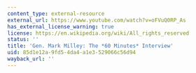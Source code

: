 ```yaml
---
content_type: external-resource
external_url: https://www.youtube.com/watch?v=oFVuQ0RP_As
has_external_license_warning: true
license: https://en.wikipedia.org/wiki/All_rights_reserved
status: ''
title: 'Gen. Mark Milley: The *60 Minutes* Interview'
uid: 85d1e12a-9fd5-4da4-a1e3-529066c56d94
wayback_url: ''
---
```

